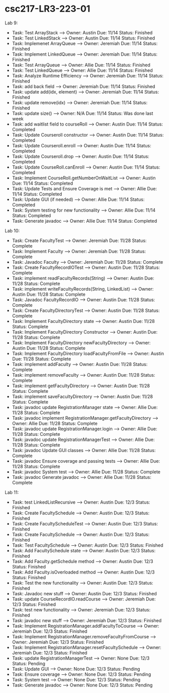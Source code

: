 # csc217-LR3-223-01

Lab 9:


- Task: Test ArrayStack --> Owner: Austin Due: 11/14 Status: Finished
- Task: Test LinkedStack --> Owner: Austin  Due: 11/14 Status: Finished
- Task: Implemenet ArrayQueue --> Owner: Jeremiah Due: 11/14 Status: Finished
- Task: Implement LinkedQueue --> Owner: Jeremiah Due: 11/14 Status: Finished
- Task: Test ArrayQueue --> Owner: Allie Due: 11/14 Status: Finished
- Task: Test LinkedQueue --> Owner: Allie Due: 11/14 Status: Finished
- Task: Analyze Runtime Efficiency --> Owner: Jeremiah  Due: 11/14 Status: Finished
- Task: add back field --> Owner: Jeremiah Due: 11/14 Status: Finished
- Task: update add(idx, element) --> Owner: Jeremiah Due: 11/14 Status: Finished
- Task: update remove(idx) --> Owner: Jeremiah Due: 11/14 Status: Finished
- Task: update size() --> Owner: N/A Due: 11/14 Status: Was done last week
- Task: add waitlist field to courseRoll --> Owner: Austin Due: 11/14 Status: Completed
- Task: Update Courseroll constructor --> Owner: Austin Due: 11/14 Status: Completed
- Task: Update Courseroll.enroll --> Owner: Austin Due: 11/14 Status: Completed
- Task: Update Courseroll.drop --> Owner: Austin Due: 11/14 Status: Completed
- Task: Update CourseRoll.canEnroll --> Owner: Austin Due: 11/14 Status: Completed
- Task: Implement CourseRoll.getNumberOnWaitList --> Owner: Austin Due: 11/14 Status: Completed
- Task: Update Tests and Ensure Coverage is met --> Owner: Allie Due: 11/14 Status: Completed
- Task: Update GUI (if needed) --> Owner: Allie Due: 11/14 Status: Completed
- Task: System testing for new functionality --> Owner: Allie Due: 11/14 Status: Completed
- Task: Generate javadoc --> Owner: Allie Due: 11/14 Status: Completed

Lab 10:

- Task: Create FacultyTest --> Owner: Jeremiah Due: 11/28 Status: Complete
- Task: Implement Faculty --> Owner: Jeremiah Due: 11/28 Status: Complete
- Task: Javadoc Faculty --> Owner: Jeremiah Due: 11/28 Status: Complete
- Task: Create FacultyRecordIOTest --> Owner: Austin Due: 11/28 Status: Complete
- Task: implement readFacultyRecords(String) --> Owner: Austin Due: 11/28 Status: Complete
- Task: implement writeFacultyRecords(String, LinkedList<Faculty>) --> Owner: Austin Due: 11/28 Status: Complete
- Task: Javadoc FacultyRecordIO --> Owner: Austin Due: 11/28 Status: Complete
- Task: Create FacultyDirectoryTest --> Owner: Austin Due: 11/28 Status: Complete
- Task: Implement FacultyDirectory state --> Owner: Austin Due: 11/28 Status: Complete
- Task: Implement FacultyDirectory Constructor --> Owner: Austin Due: 11/28 Status: Complete
- Task: Implement FacultyDirectory newFacultyDirectory --> Owner: Austin Due: 11/28 Status: Complete
- Task: Implement FacultyDirectory loadFacultyFromFile --> Owner: Austin Due: 11/28 Status: Complete
- Task: implement addFaculty --> Owner: Austin Due: 11/28 Status: Complete
- Task: implement removeFaculty --> Owner: Austin Due: 11/28 Status: Complete
- Task: implement getFacultyDirectory --> Owner: Austin Due: 11/28 Status: Complete
- Task: implement saveFacultyDirectory --> Owner: Austin Due: 11/28 Status: Complete
- Task: javadoc update RegistrationManager state --> Owner: Allie Due: 11/28 Status: Complete
- Task: javadoc implement RegistrationManager.getFacultyDirectory --> Owner: Allie Due: 11/28 Status: Complete
- Task: javadoc update RegistrationManager.login --> Owner: Allie Due: 11/28 Status: Complete
- Task: javadoc update RegistrationManagerTest --> Owner: Allie Due: 11/28 Status: Complete
- Task: javadoc Update GUI classes --> Owner: Allie Due: 11/28 Status: Complete
- Task: javadoc Ensure coverage and passing tests --> Owner: Allie Due: 11/28 Status: Complete
- Task: javadoc System test --> Owner: Allie Due: 11/28 Status: Complete
- Task: javadoc Generate javadoc --> Owner: Allie Due: 11/28 Status: Complete
  
 Lab 11:
- Task: test LinkedListRecursive --> Owner: Austin Due: 12/3 Status: Finished
- Task: Create FacultySchedule --> Owner: Austin Due: 12/3 Status: Finished
- Task: Create FacultyScheduleTest --> Owner: Austin Due: 12/3 Status: Finished
- Task: Create FacultySchedule --> Owner: Austin Due: 12/3 Status: Finished
- Task: Test FacultySchedule --> Owner: Austin Due: 12/3 Status: Finished
- Task: Add FacultySchedule state --> Owner: Austin Due: 12/3 Status: Finished
- Task: Add Faculty.getSchedule method --> Owner: Austin Due: 12/3 Status: Finished
- Task: Add Faculty.isOverloaded method --> Owner: Austin Due: 12/3 Status: Finished
- Task: Test the new functionality --> Owner: Austin Due: 12/3 Status: Finished
- Task: Javadoc new stuff --> Owner: Austin Due: 12/3 Status: Finished
- Task: update CourseRecordIO.readCourse --> Owner: Jeremiah Due: 12/3 Status: Finished
- Task: test new functionality --> Owner: Jeremiah Due: 12/3 Status: Finished
- Task: javadoc new stuff --> Owner: Jeremiah Due: 12/3 Status: Finished
- Task: Implement RegistrationManager.addFacultyToCourse --> Owner: Jeremiah Due: 12/3 Status: Finished
- Task: Implement RegistrationManager.removeFacultyFromCourse --> Owner: Jeremiah Due: 12/3 Status: Finished
- Task: Implement RegistrationManager.resetFacultySchedule --> Owner: Jeremiah Due: 12/3 Status: Finished
- Task: update RegistrationManagerTest --> Owner: None Due: 12/3 Status: Pending
- Task: Update GUI --> Owner: None Due: 12/3 Status: Pending
- Task: Ensure coverage --> Owner: None Due: 12/3 Status: Pending
- Task: System test --> Owner: None Due: 12/3 Status: Pending
- Task: Generate javadoc --> Owner: None Due: 12/3 Status: Pending
 
